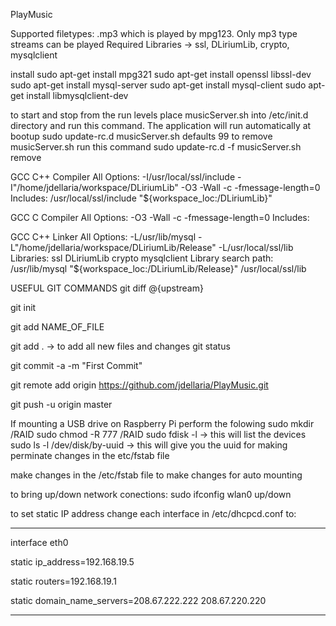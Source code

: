 PlayMusic

Supported filetypes:
.mp3 which is played by mpg123.  Only mp3 type streams can be played
Required Libraries -> ssl, DLiriumLib, crypto, mysqlclient

install
sudo apt-get install mpg321
sudo apt-get install openssl libssl-dev
sudo apt-get install mysql-server
sudo apt-get install mysql-client
sudo apt-get install libmysqlclient-dev


to start and stop from the run levels place musicServer.sh into /etc/init.d directory and run this command. The application will run automatically at bootup
sudo update-rc.d musicServer.sh defaults 99
to remove musicServer.sh run this command
sudo update-rc.d -f musicServer.sh remove


GCC C++ Compiler
All Options:
-I/usr/local/ssl/include -I"/home/jdellaria/workspace/DLiriumLib" -O3 -Wall -c -fmessage-length=0
Includes:
/usr/local/ssl/include
"${workspace_loc:/DLiriumLib}"

GCC C Compiler
All Options:
-O3 -Wall -c -fmessage-length=0
Includes:

GCC C++ Linker
All Options:
-L/usr/lib/mysql -L"/home/jdellaria/workspace/DLiriumLib/Release" -L/usr/local/ssl/lib
Libraries:
ssl
DLiriumLib
crypto
mysqlclient
Library search path:
/usr/lib/mysql
"${workspace_loc:/DLiriumLib/Release}"
/usr/local/ssl/lib


USEFUL GIT COMMANDS git diff @{upstream}

git init

git add NAME_OF_FILE


git add .     -> to add all new files and changes git status

git commit -a -m "First Commit"

git remote add origin https://github.com/jdellaria/PlayMusic.git

git push -u origin master


If mounting a USB drive on Raspberry Pi perform the folowing
sudo mkdir /RAID
sudo chmod -R 777 /RAID
sudo fdisk -l    -> this will list the devices
sudo ls -l /dev/disk/by-uuid  -> this will give you the uuid for making perminate changes in the etc/fstab file

make changes in the /etc/fstab file to make changes for auto mounting

to bring up/down network conections:
sudo ifconfig wlan0 up/down

to set static IP address change each interface in /etc/dhcpcd.conf to:
   ***
interface eth0

static ip_address=192.168.19.5

static routers=192.168.19.1

static domain_name_servers=208.67.222.222 208.67.220.220
   ***
